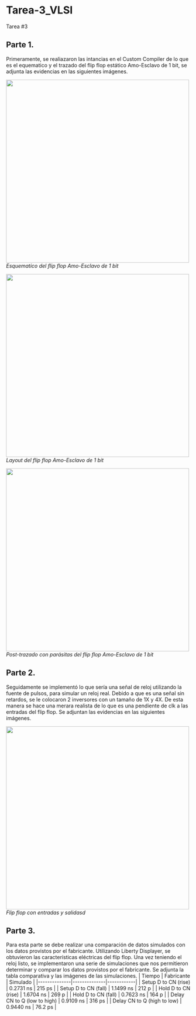 # Tarea-3_VLSI
Tarea #3
## Parte 1.
Primeramente, se realiazaron las intancias en el Custom Compiler de lo que es el equematico y el trazado del flip flop estático Amo-Esclavo de 1 bit, se adjunta las evidencias en las siguientes imágenes.
<p float="center">
  <img src="https://github.com/Rmarino25/Tarea-2_VLSI/assets/110353604/c39b46da-6a98-491f-b0a4-98da1df38584" width="500"  /><br>
     <em>Esquematico del flip flop Amo-Esclavo de 1 bit</em>
</p>
<p float="center">
  <img src="https://github.com/Rmarino25/Tarea-2_VLSI/assets/110353604/c39b46da-6a98-491f-b0a4-98da1df38584" width="500"  /><br>
     <em>Layout del flip flop Amo-Esclavo de 1 bit</em>
</p>
<p float="center">
  <img src="https://github.com/Rmarino25/Tarea-2_VLSI/assets/110353604/c39b46da-6a98-491f-b0a4-98da1df38584" width="500"  /><br>
     <em>Post-trazado con parásitas del flip flop Amo-Esclavo de 1 bit</em>
</p>

## Parte 2.
Seguidamente se implementó lo que sería una señal de reloj utilizando la fuente de pulsos, para simular un reloj real. Debido a que es una señal sin retardos, se le colocaron 2 inversores con un tamaño de 1X y 4X. De esta manera se hace una merara realista de lo que es una pendiente de clk a las entradas del flip flop. Se adjuntan las evidencias en las siguientes imágenes.
<p float="center">
  <img src="https://github.com/Rmarino25/Tarea-2_VLSI/assets/110353604/c39b46da-6a98-491f-b0a4-98da1df38584" width="500"  /><br>
     <em>Flip flop con entradas y salidasd</em>
</p>

## Parte 3.
Para esta parte se debe realizar una comparación de datos simulados con los datos provistos por el fabricante. Utilizando Liberty Displayer, se obtuvieron las características eléctricas del flip flop. Una vez teniendo el reloj listo, se implementaron una serie de simulaciones que nos permitieron determinar y comparar los datos provistos por el fabricante. Se adjunta la tabla comparativa y las imágenes de las simulaciones.
| Tiempo | Fabricante | Simulado |
|--------------|--------------|------------|
| Setup D to CN (rise) | 0.2731 ns    | 215 ps     |
| Setup D to CN (fall) | 1.1499 ns    | 212 p      |
| Hold D to CN (rise)  | 1.6704 ns    | 269 p      |
| Hold D to CN (fall)  | 0.7623 ns    | 164 p      |
| Delay CN to Q (low to high) | 0.9109 ns   | 316 ps     |
| Delay CN to Q (high to low) | 0.9440 ns   | 76.2 ps    |

